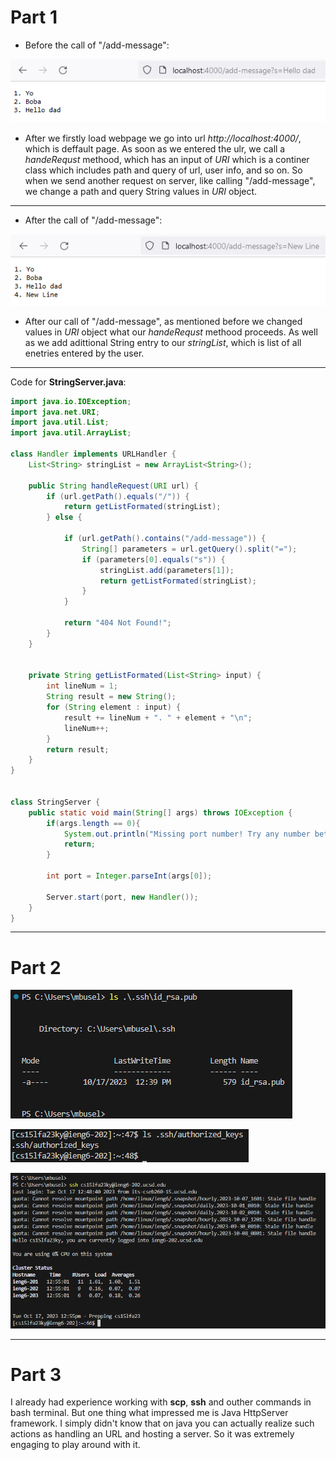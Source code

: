 # Part 1
- Before the call of "/add-message":

![Image](img/ss-1.png)

- After we firstly load webpage we go into url *http://localhost:4000/*, which is deffault page. As soon as we entered the ulr, we call a *handeRequst* methood, which has an input of *URI* which is a continer class which includes path and query of url, user info, and so on. So when we send another request on server, like calling "/add-message", we change a path and query String values in *URI* object.

---
- After the call of "/add-message":

![Image](img/ss-2.png)

- After our call of "/add-message", as mentioned before we changed values in *URI* object what our *handeRequst* methood proceeds. As well as we add adittional String entry to our *stringList*, which is list of all enetries entered by the user.

---

Code for **StringServer.java**:
```java
import java.io.IOException;
import java.net.URI;
import java.util.List;
import java.util.ArrayList;

class Handler implements URLHandler {
    List<String> stringList = new ArrayList<String>();

    public String handleRequest(URI url) {
        if (url.getPath().equals("/")) {
            return getListFormated(stringList);
        } else {

            if (url.getPath().contains("/add-message")) {
                String[] parameters = url.getQuery().split("=");
                if (parameters[0].equals("s")) {
                    stringList.add(parameters[1]);
                    return getListFormated(stringList);
                }
            }

            return "404 Not Found!";
        }
    }


    private String getListFormated(List<String> input) {
        int lineNum = 1;
        String result = new String();
        for (String element : input) {
            result += lineNum + ". " + element + "\n";
            lineNum++;
        }
        return result;
    }
}


class StringServer {
    public static void main(String[] args) throws IOException {
        if(args.length == 0){
            System.out.println("Missing port number! Try any number between 1024 to 49151");
            return;
        }

        int port = Integer.parseInt(args[0]);

        Server.start(port, new Handler());
    }
}

```
---
# Part 2
![Image](img/sk-1.png)

![Image](img/sk-2.png)

![Image](img/sk-3.png)


---
# Part 3
I already had experience working with **scp**, **ssh** and outher commands in bash terminal. But one thing what impressed me is Java HttpServer framework. I simply didn't know that on java you can actually realize such actions as handling an URL and hosting a server. So it was extremely engaging to play around with it.

